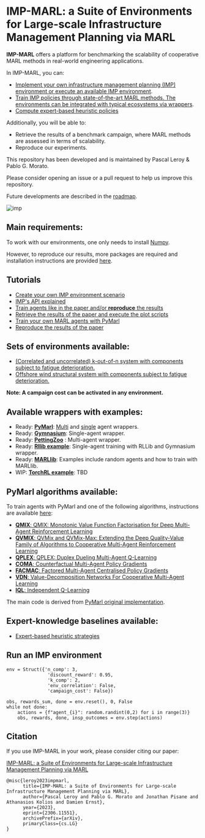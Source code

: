 # IMP-MARL: a Suite of Environments for Large-scale Infrastructure Management Planning via MARL


**IMP-MARL** offers a platform for benchmarking the scalability of cooperative MARL methods in real-world engineering applications.

In IMP-MARL, you can:
- [Implement your own infrastructure management planning (IMP) environment or execute an available IMP environment](./imp_env/).
- [Train IMP policies through state-of-the-art MARL methods. The environments can be integrated with typical ecosystems via wrappers](imp_wrappers/).
- [Compute expert-based heuristic policies](./heuristics/)

Additionally, you will be able to:
- Retrieve the results of a benchmark campaign, where MARL methods are assessed in terms of scalability.
- Reproduce our experiments.

This repository has been developed and is maintained by Pascal Leroy & Pablo G. Morato.

Please consider opening an issue or a pull request to help us improve this repository.

Future developments are described in the [roadmap](ROADMAP.md).

![imp](imp_intro.png)

## Main requirements:
To work with our environments, one only needs to install [Numpy](https://numpy.org/install/).

However, to reproduce our results, more packages are required and installation instructions are provided [here](pymarl/README.md).

## Tutorials
- [Create your own IMP environment scenario](imp_env/new_imp_env_tutorial.ipynb)
- [IMP's API explained](imp_wrappers/README.md)
- [Train agents like in the paper and/or **reproduce** the results](pymarl/README.md)
- [Retrieve the results of the paper and execute the plot scripts](results_scripts/README.md)
- [Train your own MARL agents with PyMarl](pymarl/EXEC_PYMARL.md)
- [Reproduce the results of the paper](REPROD_EXP.md)

## Sets of environments available:
- [(Correlated and uncorrelated) k-out-of-n system with components subject to fatigue deterioration.](./imp_env/struct_env.py)
- [Offshore wind structural system with components subject to fatigue deterioration.](./imp_env/owf_env.py)

**Note: A campaign cost can be activated in any environment.**

## Available wrappers with examples: 
- Ready: [**PyMarl**](imp_wrappers/pymarl_wrapper): [Multi](imp_wrappers/pymarl_wrapper/pymarl_wrap_ma_struct.py) and [single](imp_wrappers/pymarl_wrapper/pymarl_wrap_sa_struct.py) agent wrappers.
- Ready: [**Gymnasium**](imp_wrappers/gymnasium/gym_wrap_sa_struct.py): Single-agent wrapper.
- Ready: [**PettingZoo**](imp_wrappers/pettingzoo/pettingzoo_wrap_struct.py) : Multi-agent wrapper.
- Ready: [**Rllib example**](imp_wrappers/examples/rllib/rllib_example.py): Single-agent training with RLLib and Gymnasium wrapper.
- Ready: [**MARLlib**](imp_wrappers/marllib/marllib_wrap_ma_struct.py): Examples include random agents and how to train with MARLlib.
- WIP: [**TorchRL example**](): TBD

## PyMarl algorithms available:

To train agents with PyMarl and one of the following algorithms, instructions are available [here](pymarl/EXEC_PYMARL.md):

- [**QMIX**: QMIX: Monotonic Value Function Factorisation for Deep Multi-Agent Reinforcement Learning](https://arxiv.org/abs/1803.11485)
- [**QVMIX**: QVMix and QVMix-Max: Extending the Deep Quality-Value Family of Algorithms to Cooperative Multi-Agent Reinforcement Learning](https://arxiv.org/abs/2012.12062)
- [**QPLEX**: QPLEX: Duplex Dueling Multi-Agent Q-Learning](https://arxiv.org/abs/2008.01062)
- [**COMA**: Counterfactual Multi-Agent Policy Gradients](https://arxiv.org/abs/1705.08926)
- [**FACMAC**: Factored Multi-Agent Centralised Policy Gradients](https://arxiv.org/abs/2003.06709)
- [**VDN**: Value-Decomposition Networks For Cooperative Multi-Agent Learning](https://arxiv.org/abs/1706.05296) 
- [**IQL**: Independent Q-Learning](https://arxiv.org/abs/1511.08779)

The main code is derived from [PyMarl original implementation](https://github.com/oxwhirl/pymarl).

## Expert-knowledge baselines available:
- [Expert-based heuristic strategies](https://www.sciencedirect.com/science/article/pii/S0167473017302138)

## Run an IMP environment 
```
env = Struct({'n_comp': 3,
               'discount_reward': 0.95,
               'k_comp': 2,
               'env_correlation': False,
               'campaign_cost': False})

obs, rewards_sum, done = env.reset(), 0, False
while not done:
    actions = {f"agent_{i}": random.randint(0,2) for i in range(3)}
    obs, rewards, done, insp_outcomes = env.step(actions) 
```   

## Citation
If you use IMP-MARL in your work, please consider citing our paper:

[IMP-MARL: a Suite of Environments for Large-scale Infrastructure Management Planning via MARL](https://arxiv.org/abs/2306.11551)
```
@misc{leroy2023impmarl,
      title={IMP-MARL: a Suite of Environments for Large-scale Infrastructure Management Planning via MARL}, 
      author={Pascal Leroy and Pablo G. Morato and Jonathan Pisane and Athanasios Kolios and Damien Ernst},
      year={2023},
      eprint={2306.11551},
      archivePrefix={arXiv},
      primaryClass={cs.LG}
}
```
